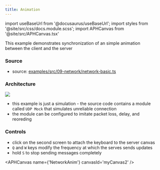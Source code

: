 ```yaml
---
title: Animation
---
```


import useBaseUrl from '@docusaurus/useBaseUrl';
import styles from '@site/src/css/docs.module.scss';
import APHCanvas from '@site/src/APHCanvas.tsx'

This example demonstrates synchronization of an simple animation between the client and the server

### Source 
- source: [examples/src/09-network/network-basic.ts](https://github.com/APHGames/examples/blob/main/src/09-network/network-anim.ts)

### Architecture
<div className={styles.figure}>
  <img className={styles.fill} src={useBaseUrl('img/docs/network/architecture.svg')} />
</div>

- this example is just a simulation - the source code contains a module called `UDP Mock` that simulates unreliable connection
- the module can be configured to imitate packet loss, delay, and reoreding

### Controls
- click on the second screen to attach the keyboard to the server canvas
- `Q` and `W` keys modify the frequency at which the serves sends updates
- hold `S` to stop sending messages completely

<APHCanvas name={'NetworkAnim'} canvasId='myCanvas2' />
